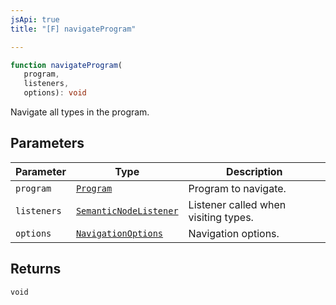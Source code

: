 ```yaml
---
jsApi: true
title: "[F] navigateProgram"

---
```

```ts
function navigateProgram(
   program, 
   listeners, 
   options): void
```

Navigate all types in the program.

## Parameters

| Parameter | Type | Description |
| ------ | ------ | ------ |
| `program` | [`Program`](../interfaces/Program.md) | Program to navigate. |
| `listeners` | [`SemanticNodeListener`](../type-aliases/SemanticNodeListener.md) | Listener called when visiting types. |
| `options` | [`NavigationOptions`](../interfaces/NavigationOptions.md) | Navigation options. |

## Returns

`void`
